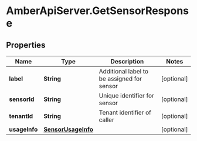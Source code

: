 # AmberApiServer.GetSensorResponse

## Properties
Name | Type | Description | Notes
------------ | ------------- | ------------- | -------------
**label** | **String** | Additional label to be assigned for sensor | [optional] 
**sensorId** | **String** | Unique identifier for sensor | [optional] 
**tenantId** | **String** | Tenant identifier of caller | [optional] 
**usageInfo** | [**SensorUsageInfo**](SensorUsageInfo.md) |  | [optional] 
